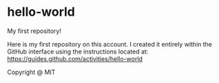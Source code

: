 # hello-world

My first repository!

Here is my first repository on this account. I created it entirely within the GitHub interface using the instructions located at: https://guides.github.com/activities/hello-world

Copyright @ MIT
